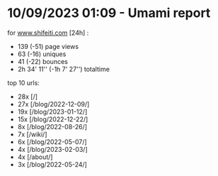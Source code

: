 # 10/09/2023 01:09 - Umami report
for www.shifeiti.com [24h] :

 - 139 (-51) page views
 - 63 (-16) uniques
 - 41 (-22) bounces
 - 2h 34' 11'' (-1h 7' 27'') totaltime


top 10 urls:
 - 28x [/]
 - 27x [/blog/2022-12-09/]
 - 19x [/blog/2023-01-12/]
 - 15x [/blog/2022-12-22/]
 - 8x [/blog/2022-08-26/]
 - 7x [/wiki/]
 - 6x [/blog/2022-05-07/]
 - 4x [/blog/2023-02-03/]
 - 4x [/about/]
 - 3x [/blog/2022-05-24/]


